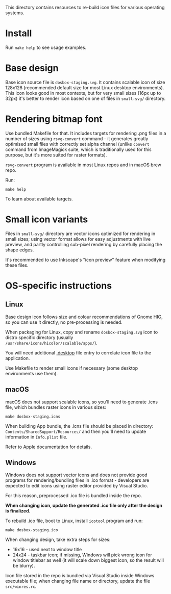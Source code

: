This directory contains resources to re-build icon files for various operating
systems.

# Install

Run `make help` to see usage examples.

# Base design

Base icon source file is `dosbox-staging.svg`. It contains scalable icon of
size 128x128 (recommended default size for most Linux desktop environments).
This icon looks good in most contexts, but for very small sizes (16px up to
32px) it's better to render icon based on one of files in `small-svg/`
directory.

# Rendering bitmap font

Use bundled Makefile for that.  It includes targets for rendering .png files
in a number of sizes using `rsvg-convert` command - it generates greatly
optimised small files with correctly set alpha channel (unlike `convert`
command from ImageMagick suite, which is traditionally used for this purpose,
but it's more suited for raster formats).

`rsvg-convert` program is available in most Linux repos and in macOS brew repo.

Run:

    make help

To learn about available targets.

# Small icon variants

Files in `small-svg/` directory are vector icons optimized for rendering in
small sizes; using vector format allows for easy adjustments with live
preview, and partly controlling sub-pixel rendering by carefully placing the
shape edges.

It's recommended to use Inkscape's "icon preview" feature when modifying these
files.

# OS-specific instructions

## Linux

Base design icon follows size and colour recommendations of Gnome HIG, so you
can use it directly, no pre-processing is needed.

When packaging for Linux, copy and rename `dosbox-staging.svg` icon to distro
specific directory (usually `/usr/share/icons/hicolor/scalable/apps/`).

You will need additional
[.desktop](https://specifications.freedesktop.org/desktop-entry-spec/latest/)
file entry to correlate icon file to the application.

Use Makefile to render small icons if necessary (some desktop environments use
them).

## macOS

macOS does not support scalable icons, so you'll need to generate .icns
file, which bundles raster icons in various sizes:

    make dosbox-staging.icns

When building App bundle, the .icns file should be placed in directory:
`Contents/SharedSupport/Resources/` and then you'll need to update information
in `Info.plist` file.

Refer to Apple documentation for details.

## Windows

Windows does not support vector icons and does not provide good programs for
rendering/bundling files in .ico format - developers are expected to edit
icons using raster editor provided by Visual Studio.

For this reason, preprocessed .ico file is bundled inside the repo.

**When changing icon, update the generated .ico file only after the design is
finalized.**

To rebuild .ico file, boot to Linux, install `icotool` program and run:

    make dosbox-staging.ico

When changing design, take extra steps for sizes:

- 16x16 - used next to window title
- 24x24 - taskbar icon; if missing, Windows will pick wrong icon for
          window titlebar as well (it will scale down biggest icon, so
          the result will be blurry).

Icon file stored in the repo is bundled via Visual Studio inside Windows
executable file; when changing file name or directory, update the file
`src/winres.rc`.
